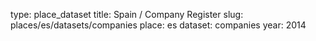 type: place_dataset
title: Spain / Company Register
slug: places/es/datasets/companies
place: es
dataset: companies
year: 2014
